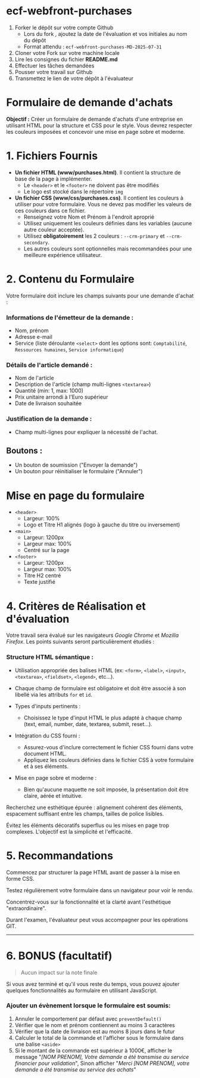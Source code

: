 # ecf-webfront-purchases

1. Forker le dépôt sur votre compte Github
    - Lors du fork , ajoutez la date de l'évaluation et vos initiales au nom du dépôt
    - Format attendu : `ecf-webfront-purchases-MD-2025-07-31`
2. Cloner votre Fork sur votre machine locale
2. Lire les consignes du fichier **README.md**
3. Effectuer les tâches demandées
4. Pousser votre travail sur Github
5. Transmettez le lien de votre dépôt à l'évaluateur


# Formulaire de demande d'achats

**Objectif :** Créer un formulaire de demande d'achats d'une entreprise en utilisant HTML pour la structure et CSS pour le style. Vous devrez respecter les couleurs imposées et concevoir une mise en page sobre et moderne.

### 

# 1. Fichiers Fournis
- **Un fichier HTML (www/purchases.html)**. Il contient la structure de base de la page à implémenter.
    - Le `<header>` et le `<footer>` ne doivent pas être modifiés
    - Le logo est stocké dans le répertoire `img`
- **Un fichier CSS (www/css/purchases.css)**. Il contient les couleurs à utiliser pour votre formulaire. Vous ne devez pas modifier les valeurs de ces couleurs dans ce fichier.
    - Renseignez votre Nom et Prénom à l'endroit aproprié
    - Utilisez uniquement les couleurs définies dans les variables (aucune autre couleur acceptée).
    - Utilisez **obligatoirement** les 2 couleurs : `--crm-primary` et `--crm-secondary`.
    - Les autres couleurs sont optionnelles mais recommandées pour une meilleure expérience utilisateur.

# 2. Contenu du Formulaire

Votre formulaire doit inclure les champs suivants pour une demande d'achat :

### Informations de l'émetteur de la demande :

- Nom, prénom
- Adresse e-mail
- Service (liste déroulante `<select>` dont les options sont: `Comptabilité`, `Ressources humaines`, `Service informatique`)

### Détails de l'article demandé :

- Nom de l'article
- Description de l'article (champ multi-lignes `<textarea>`)
- Quantité (min: 1, max: 1000)
- Prix unitaire arrondi à l'Euro supérieur
- Date de livraison souhaitée

### Justification de la demande :

- Champ multi-lignes pour expliquer la nécessité de l'achat.

## Boutons :

- Un bouton de soumission ("Envoyer la demande")
- Un bouton pour réinitialiser le formulaire ("Annuler")

# Mise en page du formulaire 

- `<header>`
    - Largeur: 100%
    - Logo et Titre H1 alignés (logo à gauche du titre ou inversement)
- `<main>`
    - Largeur: 1200px
    - Largeur max: 100%
    - Centré sur la page
- `<footer>`
    - Largeur: 1200px
    - Largeur max: 100%
    - Titre H2 centré
    - Texte justifié


# 4. Critères de Réalisation et d'évaluation

Votre travail sera évalué sur les navigateurs *Google Chrome* et *Mozilla Firefox*. Les points suivants seront particulièrement étudiés :

### Structure HTML sémantique :

- Utilisation appropriée des balises HTML (ex: `<form>`, `<label>`, `<input>`, `<textarea>`, `<fieldset>`, `<legend>`, etc...).

- Chaque champ de formulaire est obligatoire et doit être associé à son libellé via les attributs `for` et `id`.

- Types d'inputs pertinents :
    - Choisissez le type d'input HTML le plus adapté à chaque champ (text, email, number, date, textarea, submit, reset...).

- Intégration du CSS fourni :
    - Assurez-vous d'inclure correctement le fichier CSS fourni dans votre document HTML.
    - Appliquez les couleurs définies dans le fichier CSS à votre formulaire et à ses éléments.

- Mise en page sobre et moderne :
    - Bien qu'aucune maquette ne soit imposée, la présentation doit être claire, aérée et intuitive.

Recherchez une esthétique épurée : alignement cohérent des éléments, espacement suffisant entre les champs, tailles de police lisibles.

Évitez les éléments décoratifs superflus ou les mises en page trop complexes. L'objectif est la simplicité et l'efficacité.


# 5. Recommandations

Commencez par structurer la page HTML avant de passer à la mise en forme CSS.

Testez régulièrement votre formulaire dans un navigateur pour voir le rendu.

Concentrez-vous sur la fonctionnalité et la clarté avant l'esthétique "extraordinaire".

Durant l'examen, l'évaluateur peut vous accompagner pour les opérations GIT.

---

# 6. BONUS (facultatif)

> Aucun impact sur la note finale

Si vous avez terminé et qu'il vous reste du temps, vous pouvez ajouter quelques fonctionnalités au formulaire en utilisant JavaScript.

### Ajouter un évènement lorsque le formulaire est soumis: 

1. Annuler le comportement par défaut avec `preventDefault()`
2. Vérifier que le nom et prénom contiennent au moins 3 caractères
3. Vérifier que la date de livraison est au moins 8 jours dans le futur
4. Calculer le total de la commande et l'afficher sous le formulaire dans une balise `<aside>`
5. Si le montant de la commande est supérieur à 1000€, afficher le message "*[NOM PRENOM], Votre demande a été transmise au service financier pour validation*", Sinon afficher "*Merci [NOM PRENOM], votre demande a été transmise au service des achats*"
